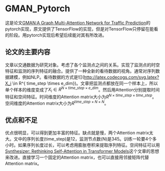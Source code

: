 # GMAN_Pytorch
这是论文[GMAN:A Graph Multi-Attention Network for Traffic Prediction](https://www.aaai.org/ojs/index.php/AAAI/article/view/5477)的pytorch实现，原文提供了TensorFlow的实现，但是对TensorFlow只停留在能看的阶段。用pytorch实现后希望后续能对其有所改进。

## 论文的主要内容

文章以交通数据为研究对象。考虑了各个监测点之间的关系。实现了监测点的时空特征和监测的序列特征的融合。提供了一种全新的看待数据的视角。通常对序列数据建模，例如NLP。看待数据的方式是![](http://latex.codecogs.com/svg.latex?X_i \in R^{ time\_step \times e\_dim})。文章把监测点都放在同一个样本上，所以单个样本的维度变成了$X_i \in R^{N\times time\_step \times e\_dim}$。然后用Attention分别提取时间特征和空间特征。时间维度的Attention matrix大小为$R^{N\times time\_step \times time\_step}$。空间维度的Attention matrix大小为$R^{time\_step\times N \times N}$。

## 优点和不足

优点很明显，可以得到更加丰富的特征。缺点就是慢，两个Attention matrix太大。文中的序列长度(time_step)是12，监测节点数(N)是345。训练一轮要4个多小时。如果序列长度过长，可以考虑用膨胀卷积来提取序列特征。空间特征可以用[Synthesizer: Rethinking Self-Attention in Transformer Models](https://arxiv.org/abs/2005.00743)这个文章的思想来改进。直接学习一个固定的Attention matrix，也可以直接用邻接矩阵代替Attention matrix。

